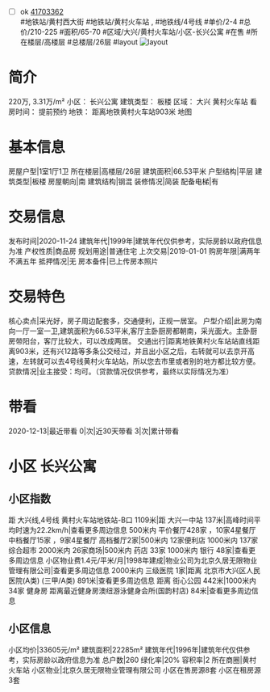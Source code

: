 - [ ] ok [41703362](https://bj.5i5j.com/ershoufang/41703362.html)  
 #地铁站/黄村西大街 #地铁站/黄村火车站 ,  #地铁线/4号线
#单价/2-4 #总价/210-225 #面积/65-70   #区域/大兴/黄村火车站/小区-长兴公寓 #在售 #所在楼层/高楼层 #总楼层/26层 #layout 
![layout](http://image16.5i5j.com/erp/house/4170/41703362/huxing/pikkgjck155ecc01.jpg_P5.jpg) 
# 简介 
 220万,  3.31万/m² 
小区： 长兴公寓
建筑类型： 板楼
区域： 大兴 黄村火车站
看房时间： 提前预约
地铁： 距离地铁黄村火车站903米 地图
# 基本信息 
 房屋户型|1室1厅1卫
所在楼层|高楼层/26层
建筑面积|66.53平米
户型结构|平层
建筑类型|板楼
房屋朝向|南
建筑结构|钢混
装修情况|简装
配备电梯|有
# 交易信息 
 发布时间|2020-11-24
建筑年代|1999年|建筑年代仅供参考，实际房龄以政府信息为准
产权性质|商品房
规划用途|普通住宅
上次交易|2019-01-01
购房年限|满两年不满五年
抵押情况|无
房本备件|已上传房本照片
# 交易特色 
 核心卖点|采光好，房子周边配套多，交通便利，正规一居室。
户型介绍|此房为南向一厅一室一卫,建筑面积为66.53平米,客厅主卧厨房都朝南，采光面大。主卧厨房带阳台，客厅比较大，可以改成两居。
交通出行|距离地铁黄村火车站站直线距离903米，还有兴12路等多条公交经过，并且出小区之后，右转就可以去京开高速，左转就可以去4号线黄村火车站站，所以您去市里或者别的地方都比较方便。
贷款情况|业主接受：均可。（贷款情况仅供参考，最终以实际情况为准）
# 带看 
 2020-12-13|最近带看	 0|次|近30天带看	 3|次|累计带看
# 小区 长兴公寓
## 小区指数 
 距 大兴线,4号线 黄村火车站地铁站-B口 1109米|距 大兴一中站 137米|高峰时间平均时速为22.2km/h|查看更多周边信息
500米内 平价餐厅428家 ，10家4星餐厅
中档餐厅15家 ，9家4星餐厅
高档餐厅2家|500米内 12家便利店
1000米内 137家综合超市
2000米内 26家商场|500米内 药店 33家
1000米内 银行 48家|查看更多周边信息
小区物业费1.4元/平米/月|1998年建成|物业公司为北京久居无限物业管理有限公司|查看更多周边信息
2000米内 三级医院 1家|距离 北京市大兴区人民医院(A类) (三甲/A类) 891米|查看更多周边信息
距离 街心公园 442米|1000米内 34家 健身房
距离最近健身房澳纽游泳健身会所(国韵村店) 84米|查看更多周边信息
## 小区信息 
 小区均价|33605元/m²
建筑面积|22285m²
建筑年代|1996年|建筑年代仅供参考，实际房龄以政府信息为准
总户数|260
绿化率|20%
容积率|2
所在商圈|黄村火车站
小区物业|北京久居无限物业管理有限公司
小区在售房源8套
小区在租房源3套

